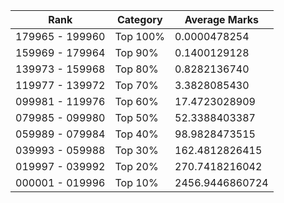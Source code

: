 | Rank | Category | Average Marks |
|------|----------|---------------|
| 179965 - 199960 | Top 100% | 0.0000478254 |
| 159969 - 179964 | Top 90% | 0.1400129128 |
| 139973 - 159968 | Top 80% | 0.8282136740 |
| 119977 - 139972 | Top 70% | 3.3828085430 |
| 099981 - 119976 | Top 60% | 17.4723028909 |
| 079985 - 099980 | Top 50% | 52.3388403387 |
| 059989 - 079984 | Top 40% | 98.9828473515 |
| 039993 - 059988 | Top 30% | 162.4812826415 |
| 019997 - 039992 | Top 20% | 270.7418216042 |
| 000001 - 019996 | Top 10% | 2456.9446860724 |

